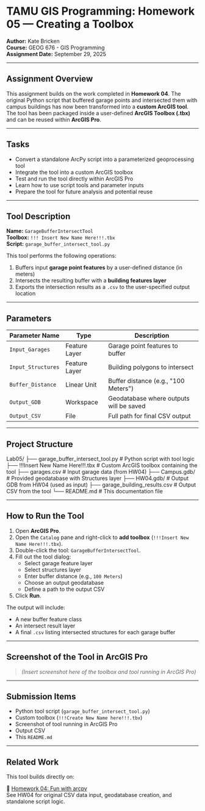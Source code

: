 # TAMU GIS Programming: Homework 05 — Creating a Toolbox

**Author:** Kate Bricken  
**Course:** GEOG 676 - GIS Programming  
**Assignment Date:** September 29, 2025

---

## Assignment Overview

This assignment builds on the work completed in **Homework 04**. The original Python script that buffered garage points and intersected them with campus buildings has now been transformed into a **custom ArcGIS tool**. The tool has been packaged inside a user-defined **ArcGIS Toolbox (.tbx)** and can be reused within **ArcGIS Pro**.

---

## Tasks

- Convert a standalone ArcPy script into a parameterized geoprocessing tool
- Integrate the tool into a custom ArcGIS toolbox
- Test and run the tool directly within ArcGIS Pro
- Learn how to use script tools and parameter inputs
- Prepare the tool for future analysis and potential reuse

---

## Tool Description

**Name:** `GarageBufferIntersectTool`  
**Toolbox:** `!!! Insert New Name Here!!!.tbx`  
**Script:** `garage_buffer_intersect_tool.py`

This tool performs the following operations:

1. Buffers input **garage point features** by a user-defined distance (in meters)
2. Intersects the resulting buffer with a **building features layer**
3. Exports the intersection results as a `.csv` to the user-specified output location

---

## Parameters

| Parameter Name       | Type            | Description                                         |
|----------------------|------------------|-----------------------------------------------------|
| `Input_Garages`      | Feature Layer     | Garage point features to buffer                    |
| `Input_Structures`   | Feature Layer     | Building polygons to intersect                     |
| `Buffer_Distance`    | Linear Unit       | Buffer distance (e.g., "100 Meters")               |
| `Output_GDB`         | Workspace         | Geodatabase where outputs will be saved            |
| `Output_CSV`         | File              | Full path for final CSV output                     |

---

## Project Structure
Lab05/
├── garage_buffer_intersect_tool.py # Python script with tool logic
├── !!!Insert New Name Here!!!.tbx # Custom ArcGIS toolbox containing the tool
├── garages.csv # Input garage data (from HW04)
├── Campus.gdb/ # Provided geodatabase with Structures layer
├── HW04.gdb/ # Output GDB from HW04 (used as input)
├── garage_building_results.csv # Output CSV from the tool
└── README.md # This documentation file


---

## How to Run the Tool

1. Open **ArcGIS Pro**.
2. Open the `Catalog` pane and right-click to **add toolbox** (`!!!Insert New Name Here!!!.tbx`).
3. Double-click the tool: `GarageBufferIntersectTool`.
4. Fill out the tool dialog:
   - Select garage feature layer
   - Select structures layer
   - Enter buffer distance (e.g., `100 Meters`)
   - Choose an output geodatabase
   - Define a path to the output CSV
5. Click **Run**.

The output will include:
- A new buffer feature class
- An intersect result layer
- A final `.csv` listing intersected structures for each garage buffer

---

## Screenshot of the Tool in ArcGIS Pro

> *(Insert screenshot here of the toolbox and tool running in ArcGIS Pro)*

---

## Submission Items

- Python tool script (`garage_buffer_intersect_tool.py`)
- Custom toolbox (`!!!Create New Name here!!!.tbx`)
- Screenshot of tool running in ArcGIS Pro
- Output CSV
- This `README.md`

---

## Related Work

This tool builds directly on:

🔗 [Homework 04: Fun with arcpy](../Lab04/README.md)  
See HW04 for original CSV data input, geodatabase creation, and standalone script logic.


